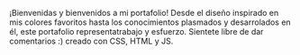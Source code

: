 ¡Bienvenidas y bienvenidos a mi portafolio! Desde el diseño inspirado en mis colores favoritos hasta los conocimientos plasmados y desarrolados en él, este portafolio representatrabajo y esfuerzo.
Sientete libre de dar comentarios :) creado con CSS, HTML y JS.
